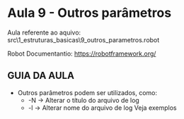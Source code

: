 # Aula 9 - Outros parâmetros
Aula referente ao aquivo: src\1_estruturas_basicas\9_outros_parametros.robot

Robot Documentantio: https://robotframework.org/

## GUIA DA AULA
- Outros parâmetros podem ser utilizados, como:
    - -N -> Alterar o título do arquivo de log
    - -l -> Alterar nome do arquivo de log
Veja exemplos